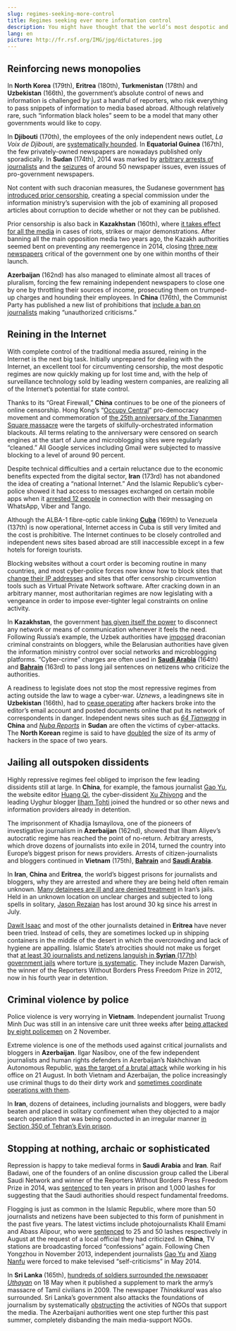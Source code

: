 ```yaml
---
slug: regimes-seeking-more-control
title: Regimes seeking ever more information control
description: You might have thought that the world’s most despotic and closed states would be satisfied with keeping news and information under control. Instead, they have continued to reinforce and improve their methods of censorship and repression. Despite apparently stagnating at the bottom of the press freedom index, 15 of the 20 worst-ranked countries have actually seen their scores fall in the past year. How do they manage to keep getting worse?
lang: en
picture: http://fr.rsf.org/IMG/jpg/dictatures.jpg
---
```


## Reinforcing news monopolies

In **North Korea** (179th), **Eritrea** (180th), **Turkmenistan** (178th) and **Uzbekistan** (166th), the government’s absolute control of news and information is challenged by just a handful of reporters, who risk everything to pass snippets of information to media based abroad. Although relatively rare, such “information black holes” seem to be a model that many other governments would like to copy.

In **Djibouti** (170th), the employees of the only independent news outlet, _La Voix de Djibouti_, are [systematically hounded](http://en.rsf.org/djibouti-independent-radio-s-website-editor-13-03-2014,46000.html). In **Equatorial Guinea** (167th), the few privately-owned newspapers are nowadays published only sporadically. In **Sudan** (174th), 2014 was marked by [arbitrary arrests of journalists](http://en.rsf.org/sudan-two-journalists-arrested-held-in-24-09-2014,47012.html) and the [seizures](http://en.rsf.org/soudan-concern-about-sudanese-authorities-22-05-2014,46336.html) of around 50 newspaper issues, even issues of pro-government newspapers.

Not content with such draconian measures, the Sudanese government [has introduced prior censorship](http://en.rsf.org/sudan-sudanese-authorities-urged-not-to-23-05-2014,46347.html), creating a special commission under the information ministry’s supervision with the job of examining all proposed articles about corruption to decide whether or not they can be published.

Prior censorship is also back in **Kazakhstan** (160th), where [it takes effect for all the media](http://en.rsf.org/kazakhstan-increasingly-suffocating-climate-03-04-2014,46085.html) in cases of riots, strikes or major demonstrations. After banning all the main opposition media two years ago, the Kazakh authorities seemed bent on preventing any reemergence in 2014, closing [three new newspapers](http://en.rsf.org/kazakhstan-orchestrated-throttling-of-kazakh-28-11-2014,47301.html) critical of the government one by one within months of their launch.

**Azerbaijan** (162nd) has also managed to eliminate almost all traces of pluralism, forcing the few remaining independent newspapers to close one by one by throttling their sources of income, prosecuting them on trumped-up charges and hounding their employees. In **China** (176th), the Communist Party has published a new list of prohibitions that [include a ban on journalists](http://en.rsf.org/china-arrests-censorship-and-propaganda-26-07-2014,46710.html) making “unauthorized criticisms.”

## Reining in the Internet

With complete control of the traditional media assured, reining in the Internet is the next big task. Initially unprepared for dealing with the Internet, an excellent tool for circumventing censorship, the most despotic regimes are now quickly making up for lost time and, with the help of surveillance technology sold by leading western companies, are realizing all of the Internet’s potential for state control.

Thanks to its “Great Firewall,” **China** continues to be one of the pioneers of online censorship. Hong Kong’s “[Occupy Central](http://en.rsf.org/china-rwb-condemns-new-cases-of-16-10-2014,47123.html)” pro-democracy movement and commemoration of [the 25th anniversary of the Tiananmen Square massacre](http://en.rsf.org/china-tiananmen-square-massacre-still-03-06-2014,46379.html) were the targets of skilfully-orchestrated information blackouts. All terms relating to the anniversary were censored on search engines at the start of June and microblogging sites were regularly “cleaned.” All Google services including Gmail were subjected to massive blocking to a level of around 90 percent.

Despite technical difficulties and a certain reluctance due to the economic benefits expected from the digital sector, **Iran** (173rd) has not abandoned the idea of creating a “national Internet.” And the Islamic Republic’s cyber-police showed it had access to messages exchanged on certain mobile apps when it [arrested 12 people](http://en.rsf.org/iran-twelve-arrested-over-mobile-phone-09-10-2014,47080.html) in connection with their messaging on WhatsApp, Viber and Tango.

Although the ALBA-1 fibre-optic cable linking [**Cuba**](http://en.rsf.org/cuba.html) (169th) to Venezuela (137th) is now operational, Internet access in Cuba is still very limited and the cost is prohibitive. The Internet continues to be closely controlled and independent news sites based abroad are still inaccessible except in a few hotels for foreign tourists.

Blocking websites without a court order is becoming routine in many countries, and most cyber-police forces now know how to block sites that [change their IP addresses](http://en.rsf.org/belarus-belarusian-authorities-impose-24-12-2014,47420.html) and sites that offer censorship circumvention tools such as Virtual Private Network software. After cracking down in an arbitrary manner, most authoritarian regimes are now legislating with a vengeance in order to impose ever-tighter legal constraints on online activity.

In **Kazakhstan**, the government [has given itself the power](http://en.rsf.org/kazakhstan-authorities-poised-to-cut-all-12-04-2014,46141.html) to disconnect any network or means of communication whenever it feels the need. Following Russia’s example, the Uzbek authorities have [imposed](http://www.fergananews.com/news/22599) draconian criminal constraints on bloggers, while the Belarusian authorities have given the information ministry control over social networks and microblogging platforms. “Cyber-crime” charges are often used in [**Saudi Arabia**](http://en.rsf.org/saudi-arabia-cyber-crime-law-used-again-to-01-07-2014,46554.html) (164th) and [**Bahrain**](http://en.rsf.org/bahrain-blogger-gets-jail-time-for-11-04-2014,46132.html) (163rd) to pass long jail sentences on netizens who criticize the authorities.

A readiness to legislate does not stop the most repressive regimes from acting outside the law to wage a cyber-war. _Uznews_, a leadingnews site in **Uzbekistan** (166th), had to [cease operating](http://en.rsf.org/ouzbekistan-tribute-to-leading-news-site-that-14-01-2015,47482.html) after hackers broke into the editor’s email account and posted documents online that put its network of correspondents in danger. Independent news sites such as [_64 Tianwang_](http://en.rsf.org/china-repeated-cyber-attacks-on-leading-22-09-2014,46989.html) in **China** and [_Nuba Reports_](http://en.rsf.org/sudan-hackers-attack-website-that-covers-19-09-2014,46980.html) in **Sudan** are often the victims of cyber-attacks. The **North Korean** regime is said to have [doubled](http://www.northkoreatech.org/2014/07/07/north-korea-doubles-hackers-in-two-years-says-yonhap/) the size of its army of hackers in the space of two years.

## Jailing all outspoken dissidents

Highly repressive regimes feel obliged to imprison the few leading dissidents still at large. In **China**, for example, the famous journalist [Gao Yu](http://en.rsf.org/chine-call-for-immediate-release-of-20-11-2014,47257.html), the website editor [Huang Qi](http://en.rsf.org/china-website-editor-three-citizens-15-03-2014,46008.html), the cyber-dissident [Xu Zhiyong](http://en.rsf.org/china-four-years-in-prison-for-cyber-28-01-2014,45789.html) and the leading Uyghur blogger [Ilham Tohti](http://en.rsf.org/chine-blogger-sentenced-to-life-in-23-09-2014,47001.html) joined the hundred or so other news and information providers already in detention.

The imprisonment of Khadija Ismayilova, one of the pioneers of investigative journalism in **Azerbaijan** (162nd), showed that Ilham Aliyev’s autocratic regime has reached the point of no-return. Arbitrary arrests, which drove dozens of journalists into exile in 2014, turned the country into Europe’s biggest prison for news providers. Arrests of citizen-journalists and bloggers continued in **Vietnam** (175th), [**Bahrain**](http://en.rsf.org/bahrain-bahrain-urged-to-release-12-21-08-2014,46828.html) and [**Saudi Arabia**](http://en.rsf.org/arabie-saoudite-saudi-authorities-continue-12-11-2014,47221.html).

In **Iran**, **China** and **Eritrea**, the world’s biggest prisons for journalists and bloggers, why they are arrested and where they are being held often remain unknown. [Many detainees are ill and are denied treatment](http://en.rsf.org/iran-lives-of-detained-sufi-journalists-12-09-2014,46947.html) in Iran’s jails. Held in an unknown location on unclear charges and subjected to long spells in solitary, [Jason Rezaian](http://en.rsf.org/iran-detained-journalist-is-victim-of-11-12-2014,47365.html) has lost around 30 kg since his arrest in July.

[Dawit Isaac](http://en.rsf.org/eritrea-call-for-proof-of-ambassador-s-30-01-2014,45811.html) and most of the other journalists detained in **Eritrea** have never been tried. Instead of cells, they are sometimes locked up in shipping containers in the middle of the desert in which the overcrowding and lack of hygiene are appalling. Islamic State’s atrocities should not make us forget that [at least 30 journalists and netizens languish in **Syrian** (177th) government jails](http://en.rsf.org/press-freedom-barometer-journalists-killed.html?annee=2015) where torture [is systematic](http://www.hrw.org/news/2012/07/03/syria-torture-centers-revealed). They include Mazen Darwish, the winner of the Reporters Without Borders Press Freedom Prize in 2012, now in his fourth year in detention.

## Criminal violence by police

Police violence is very worrying in **Vietnam**. Independent journalist Truong Minh Duc was still in an intensive care unit three weeks after [being attacked by eight policemen](http://en.rsf.org/vietnam-journalist-beaten-unconscious-by-25-11-2014,47271.html) on 2 November.

Extreme violence is one of the methods used against critical journalists and bloggers in **Azerbaijan**. Ilgar Nasibov, one of the few independent journalists and human rights defenders in Azerbaijan’s Nakhchivan Autonomous Republic, [was the target of a brutal attack](http://en.rsf.org/azerbaijan-journalist-beaten-unconscious-in-23-08-2014,46836.html) while working in his office on 21 August. In both Vietnam and Azerbaijan, the police increasingly use criminal thugs to do their dirty work and [sometimes coordinate operations with them](http://en.rsf.org/vietnam-rwb-condemns-harassment-of-10-11-2014,47218.html).

In **Iran**, dozens of detainees, including journalists and bloggers, were badly beaten and placed in solitary confinement when they objected to a major search operation that was being conducted in an irregular manner [in Section 350 of Tehran’s Evin prison](http://en.rsf.org/iran-many-detainees-beaten-during-18-04-2014,46171.html).

## Stopping at nothing, archaic or sophisticated

Repression is happy to take medieval forms in **Saudi Arabia** and **Iran**. Raif Badawi, one of the founders of an online discussion group called the Liberal Saudi Network and winner of the Reporters Without Borders Press Freedom Prize in 2014, was [sentenced](http://en.rsf.org/arabie-saoudite-court-upholds-10-year-sentence-for-30-09-2014,46894.html) to ten years in prison and 1,000 lashes for suggesting that the Saudi authorities should respect fundamental freedoms.

Flogging is just as common in the Islamic Republic, where more than 50 journalists and netizens have been subjected to this form of punishment in the past five years. The latest victims include photojournalists Khalil Emami and Abass Alipour, who were [sentenced](http://en.rsf.org/iran-two-photographers-sentenced-to-25-19-08-2014,46816.html) to 25 and 50 lashes respectively in August at the request of a local official they had criticized. In **China**, TV stations are broadcasting forced “confessions” again. Following Chen Yongzhou in November 2013, independent journalists [Gao Yu](http://en.rsf.org/china-rwb-appalled-by-journalist-s-09-05-2014,46252.html) and [Xiang Nanfu](http://en.rsf.org/china-another-journalist-arrested-as-13-05-2014,46274.html) were forced to make televised “self-criticisms” in May 2014.

In **Sri Lanka** (165th), [hundreds of soldiers surrounded the newspaper _Uthayan_](http://en.rsf.org/sri-lanka-army-surrounds-tamil-daily-s-19-05-2014,46308.html) on 18 May when it published a supplement to mark the army’s massacre of Tamil civilians in 2009. The newspaper _Thinakkural_ was also surrounded. Sri Lanka’s government also attacks the foundations of journalism by systematically [obstructing](http://en.rsf.org/sri-lanka-training-session-for-tamil-01-08-2014,46739.html) the activities of NGOs that support the media. The Azerbaijani authorities went one step further this past summer, completely disbanding the main media-support NGOs.
